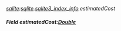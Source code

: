 _[sqlite](../../modules/sqlite/sqlite-module.md):[sqlite](../../modules/sqlite/sqlite-module.md).[sqlite3\_index\_info](../../modules/sqlite/sqlite-sqlite3_index_info.md).estimatedCost_
##### Field estimatedCost:[Double](../../modules/wonkey/wonkey-types-double.md)
